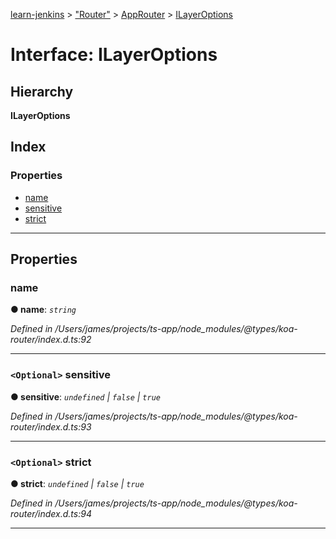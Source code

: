 [learn-jenkins](../README.md) > ["Router"](../modules/_router_.md) > [AppRouter](../classes/_router_.approuter.md) > [ILayerOptions](../interfaces/_router_.approuter.ilayeroptions.md)

# Interface: ILayerOptions

## Hierarchy

**ILayerOptions**

## Index

### Properties

* [name](_router_.approuter.ilayeroptions.md#name)
* [sensitive](_router_.approuter.ilayeroptions.md#sensitive)
* [strict](_router_.approuter.ilayeroptions.md#strict)

---

## Properties

<a id="name"></a>

###  name

**● name**: *`string`*

*Defined in /Users/james/projects/ts-app/node_modules/@types/koa-router/index.d.ts:92*

___
<a id="sensitive"></a>

### `<Optional>` sensitive

**● sensitive**: *`undefined` \| `false` \| `true`*

*Defined in /Users/james/projects/ts-app/node_modules/@types/koa-router/index.d.ts:93*

___
<a id="strict"></a>

### `<Optional>` strict

**● strict**: *`undefined` \| `false` \| `true`*

*Defined in /Users/james/projects/ts-app/node_modules/@types/koa-router/index.d.ts:94*

___

